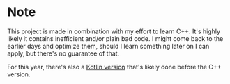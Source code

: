 # Note

This project is made in combination with my effort to learn C++. It's highly likely it contains inefficient and/or plain bad code. I might come back to the earlier days and optimize them, should I learn something later on I can apply, but there's no guarantee of that. 

For this year, there's also a [Kotlin version](https://github.com/LunarWatcher/AoC-2018) that's likely done before the C++ version. 